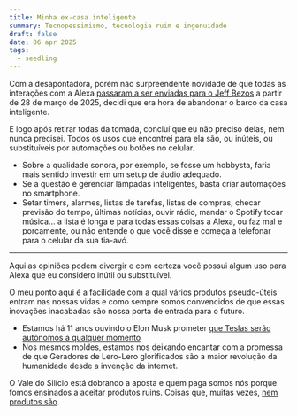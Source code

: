 ```yaml
---
title: Minha ex-casa inteligente
summary: Tecnopessimismo, tecnologia ruim e ingenuidade
draft: false
date: 06 apr 2025
tags:
  - seedling
---
```


Com a desapontadora, porém não surpreendente novidade de que todas as interações com a Alexa [passaram a ser enviadas para o Jeff Bezos](https://arstechnica.com/gadgets/2025/03/everything-you-say-to-your-echo-will-be-sent-to-amazon-starting-on-march-28/) a partir de 28 de março de 2025, decidi que era hora de abandonar o barco da casa inteligente.

E logo após retirar todas da tomada, concluí que eu não preciso delas, nem nunca precisei. Todos os usos que encontrei para ela são, ou inúteis, ou substituíveis por automações ou botões no celular.

- Sobre a qualidade sonora, por exemplo, se fosse um hobbysta, faria mais sentido investir em um setup de áudio adequado.
- Se a questão é gerenciar lâmpadas inteligentes, basta criar automações no smartphone.
- Setar timers, alarmes, listas de tarefas, listas de compras, checar previsão do tempo, últimas notícias, ouvir rádio, mandar o Spotify tocar música... a lista é longa e para todas essas coisas a Alexa, ou faz mal e porcamente, ou não entende o que você disse e começa a telefonar para o celular da sua tia-avó.

---

Aqui as opiniões podem divergir e com certeza você possui algum uso para Alexa que eu considero inútil ou substituível.

O meu ponto aqui é a facilidade com a qual vários produtos pseudo-úteis entram nas nossas vidas e como sempre somos convencidos de que essas inovações inacabadas são nossa porta de entrada para o futuro.

- Estamos há 11 anos ouvindo o Elon Musk prometer [que Teslas serão autônomos a qualquer momento](https://www.jalopnik.com/elon-musk-tesla-self-driving-cars-anniversary-autopilot-1850432357/)
- Nos mesmos moldes, estamos nos deixando encantar com a promessa de que Geradores de Lero-Lero glorificados são a maior revolução da humanidade desde a invenção da internet.

O Vale do Silício está dobrando a aposta e quem paga somos nós porque fomos ensinados a aceitar produtos ruins. Coisas que, muitas vezes, [nem produtos são](https://www.wired.com/story/apple-intelligence-ai-feature-not-product/).

